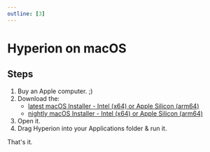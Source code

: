 ```yaml
---
outline: [3]
---
```


# Hyperion on macOS

## Steps

1. Buy an Apple computer. ;)
2. Download the:
   - [latest macOS Installer - Intel (x64) or Apple Silicon (arm64)](https://github.com/hyperion-project/hyperion.ng/releases/latest)
   - [nightly macOS Installer - Intel (x64) or Apple Silicon (arm64)](https://github.com/hyperion-project/hyperion.ng/releases/tag/nightly) 
3. Open it.
4. Drag Hyperion into your Applications folder & run it.

<ImageWrap src="/images/en/macos_installer1.png" imgAlign='left' />
<ImageWrap src="/images/en/macos_installer2.png" imgAlign='left' />
<ImageWrap src="/images/en/macos_webui.png" imgAlign='left' />

That's it.